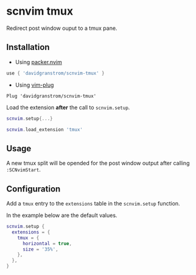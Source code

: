 # scnvim tmux

Redirect post window ouput to a tmux pane.

## Installation

* Using [packer.nvim](https://github.com/wbthomason/packer.nvim)

```lua
use { 'davidgranstrom/scnvim-tmux' }
```

* Using [vim-plug](https://github.com/junegunn/vim-plug)

```vim
Plug 'davidgranstrom/scnvim-tmux'
```

Load the extension **after** the call to `scnvim.setup`.

```lua
scnvim.setup{...}

scnvim.load_extension 'tmux'
```

## Usage

A new tmux split will be opended for the post window output after calling `:SCNvimStart`.

## Configuration

Add a `tmux` entry to the `extensions` table in the `scnvim.setup` function.

In the example below are the default values.

```lua
scnvim.setup {
  extensions = {
    tmux = {
      horizontal = true,
      size = '35%',
    },
  },
}
```
